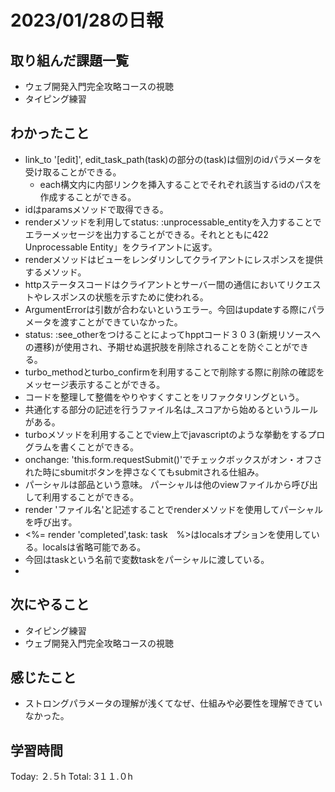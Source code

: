 # 2023/01/28の日報
## 取り組んだ課題一覧
* ウェブ開発入門完全攻略コースの視聴
* タイピング練習
## わかったこと
* link_to '[edit]', edit_task_path(task)の部分の(task)は個別のidパラメータを受け取ることができる。
  *  each構文内に内部リンクを挿入することでそれぞれ該当するidのパスを作成することができる。
* idはparamsメソッドで取得できる。
* renderメソッドを利用してstatus: :unprocessable_entityを入力することでエラーメッセージを出力することができる。それとともに422 Unprocessable Entity」をクライアントに返す。
* renderメソッドはビューをレンダリンしてクライアントにレスポンスを提供するメソッド。
* httpステータスコードはクライアントとサーバー間の通信においてリクエストやレスポンスの状態を示すために使われる。
* ArgumentErrorは引数が合わないというエラー。今回はupdateする際にパラメータを渡すことができていなかった。
* status: :see_otherをつけることによってhpptコード３０３(新規リソースへの遷移)が使用され、予期せぬ選択肢を削除されることを防ぐことができる。
* turbo_methodとturbo_confirmを利用することで削除する際に削除の確認をメッセージ表示することができる。
* コードを整理して整備をやりやすくすことをリファクタリングという。
* 共通化する部分の記述を行うファイル名は_スコアから始めるというルールがある。
* turboメソッドを利用することでview上でjavascriptのような挙動をするプログラムを書くことができる。
* onchange: 'this.form.requestSubmit()'でチェックボックスがオン・オフされた時にsbumitボタンを押さなくてもsubmitされる仕組み。
* パーシャルは部品という意味。 パーシャルは他のviewファイルから呼び出して利用することができる。
* render 'ファイル名'と記述することでrenderメソッドを使用してパーシャルを呼び出す。
* <%= render 'completed',task: task　%>はlocalsオプションを使用している。localsは省略可能である。
 * 今回はtaskという名前で変数taskをパーシャルに渡している。
*  
## 次にやること
* タイピング練習
* ウェブ開発入門完全攻略コースの視聴
## 感じたこと
* ストロングパラメータの理解が浅くてなぜ、仕組みや必要性を理解できていなかった。
## 学習時間
Today: ２.５h
Total: 3１１.０h
